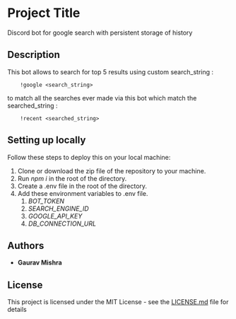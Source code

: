 # Project Title

Discord bot for google search with persistent storage of history

## Description

This bot allows to search for top 5 results using custom search_string : 
```
    !google <search_string>
```
to match all the searches ever made via this bot which match the searched_string :
```
    !recent <searched_string>
```
 
 

## Setting up locally

Follow these steps to deploy this on your local machine:  
1. Clone or download the zip file of the repository to your machine.  
2. Run *npm i* in the root of the directory.  
3. Create a .env file in the root of the directory.  
4. Add these environment variables to .env file.  
   1. *BOT_TOKEN*  
   2. *SEARCH_ENGINE_ID*  
   3. *GOOGLE_API_KEY*  
   4. *DB_CONNECTION_URL*
           

## Authors

* **Gaurav Mishra**

## License

This project is licensed under the MIT License - see the [LICENSE.md](LICENSE.md) file for details
